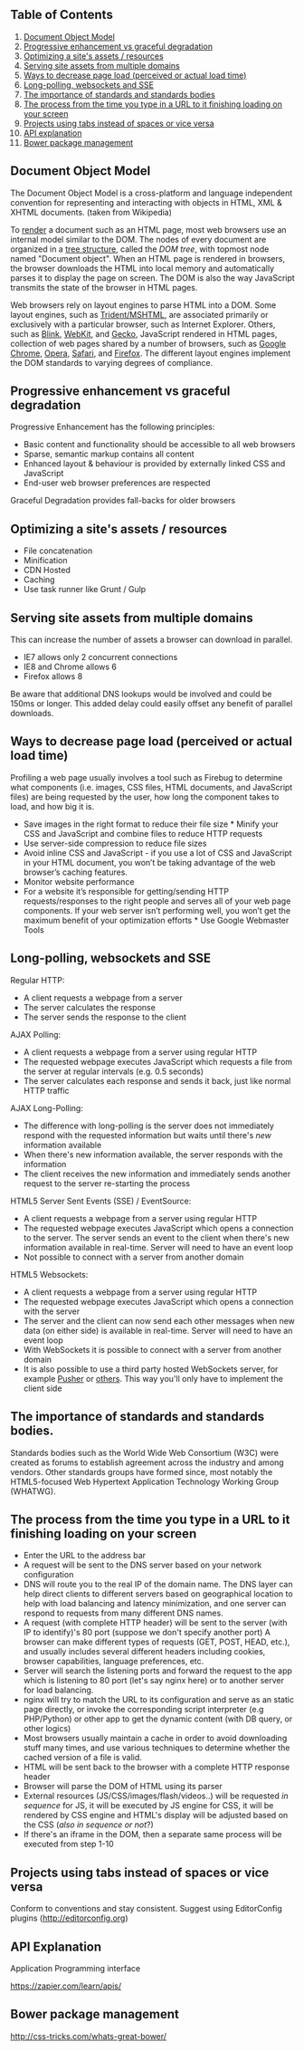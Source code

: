 <a name='toc'>Table of Contents</a>
------

  1. [Document Object Model](#dom)
  1. [Progressive enhancement vs graceful degradation](#pegd)
  1. [Optimizing a site's assets / resources](#optimization)
  1. [Serving site assets from multiple domains](#multidomains)
  1. [Ways to decrease page load (perceived or actual load time)](#pageload)
  1. [Long-polling, websockets and SSE](#longpolling)
  1. [The importance of standards and standards bodies](#standards)
  1. [The process from the time you type in a URL to it finishing loading on your screen](#url)
  1. [Projects using tabs instead of spaces or vice versa](#tabs)
  1. [API explanation](#api)
  1. [Bower package management ](#bower)


<a name='dom'>Document Object Model<a/>
------

The Document Object Model is a cross-platform and language independent convention for representing and interacting with objects in HTML, XML &amp; XHTML documents. (taken from Wikipedia)

To <a href="http://en.wikipedia.org/wiki/Web_browser_engine">render</a> a document such as an HTML page, most web browsers use an internal model similar to the DOM. The nodes of every document are organized in a <a href="http://en.wikipedia.org/wiki/Tree_structure">tree structure</a>, called the <i>DOM tree</i>, with topmost node named "Document object". When an HTML page is rendered in browsers, the browser downloads the HTML into local memory and automatically parses it to display the page on screen. The DOM is also the way JavaScript transmits the state of the browser in HTML pages.</p> <p>Web browsers rely on layout engines to parse HTML into a DOM. Some layout engines, such as <a href="http://en.wikipedia.org/wiki/Trident_(layout_engine)">Trident/MSHTML</a>, are associated primarily or exclusively with a particular browser, such as Internet Explorer. Others, such as <a href="http://en.wikipedia.org/wiki/Blink_(layout_engine)">Blink</a>, <a href="http://en.wikipedia.org/wiki/WebKit">WebKit</a>, and <a href="http://en.wikipedia.org/wiki/Gecko_(layout_engine)">Gecko</a>, JavaScript rendered in HTML pages, collection of web pages shared by a number of browsers, such as <a href="http://en.wikipedia.org/wiki/Google_Chrome">Google Chrome</a>, <a href="http://en.wikipedia.org/wiki/Opera_(web_browser)">Opera</a>, <a href="http://en.wikipedia.org/wiki/Safari_(web_browser)">Safari</a>, and <a href="http://en.wikipedia.org/wiki/Firefox">Firefox</a>. The different layout engines implement the DOM standards to varying degrees of compliance.

<a name='pegd'>Progressive enhancement vs graceful degradation<a/>
------

Progressive Enhancement has the following principles:

*  Basic content and functionality should be accessible to all web browsers
*  Sparse, semantic markup contains all content  
*  Enhanced layout &amp; behaviour is provided by externally linked CSS and JavaScript  
*  End-user web browser preferences are respected 

Graceful Degradation provides fall-backs for older browsers


<a name='optimization'>Optimizing a site's assets / resources<a/>
------

* File concatenation
* Minification
* CDN Hosted
* Caching
* Use task runner like Grunt / Gulp
 
<a name='multidomains'>Serving site assets from multiple domains<a/>
------

This can increase the number of assets a browser can download in parallel.

* IE7 allows only 2 concurrent connections
* IE8 and Chrome allows 6
* Firefox allows 8

Be aware that additional DNS lookups would be involved and could be 150ms or longer. This added delay could easily offset any benefit of parallel downloads.

<a name='pageload'>Ways to decrease page load (perceived or actual load time)<a/>
------

Profiling a web page usually involves a tool such as Firebug to determine what components (i.e. images, CSS files, HTML documents, and JavaScript files) are being requested by the user, how long the component takes to load, and how big it is.

*  Save images in the right format to reduce their file size  *  Minify your CSS and JavaScript and combine files to reduce HTTP requests  
*  Use server-side compression to reduce file sizes  
*  Avoid inline CSS and JavaScript - if you use a lot of CSS and JavaScript in your HTML document, you won’t be taking advantage of the web browser’s caching features.  
*  Monitor website performance  
*  For a website it’s responsible for getting/sending HTTP requests/responses to the right people and serves all of your web page components. If your web server isn’t performing well, you won’t get the maximum benefit of your optimization efforts  *  Use Google Webmaster Tools 

<a name='longpolling'>Long-polling, websockets and SSE<a/>
------

Regular HTTP: 

*  A client requests a webpage from a server  
*  The server calculates the response  
*  The server sends the response to the client 

AJAX Polling:

* A client requests a webpage from a server using regular HTTP  
* The requested webpage executes JavaScript which requests a file from the server at regular intervals (e.g. 0.5 seconds)  
* The server calculates each response and sends it back, just like normal HTTP traffic

AJAX Long-Polling:

*  The difference with long-polling is the server does not immediately respond with the requested information but waits until there's <em>new</em> information available  
*  When there's new information available, the server responds with the information  
*  The client receives the new information and immediately sends another request to the server re-starting the process 

HTML5 Server Sent Events (SSE) / EventSource:

* A client requests a webpage from a server using regular HTTP  
* The requested webpage executes JavaScript which opens a connection to the server. The server sends an event to the client when there's new information available in real-time. Server will need to have an event loop  
* Not possible to connect with a server from another domain

HTML5 Websockets:

* A client requests a webpage from a server using regular HTTP  
* The requested webpage executes JavaScript which opens a connection with the server  
* The server and the client can now send each other messages when new data (on either side) is available in real-time. Server will need to have an event loop  <li>With WebSockets it is possible to connect with a server from another domain  
* It is also possible to use a third party hosted WebSockets server, for example <a href="http://pusher.com/">Pusher</a> or <a href="http://www.leggetter.co.uk/real-time-web-technologies-guide">others</a>. This way you'll only have to implement the client side 

<a name='standards'>The importance of standards and standards bodies.<a/>
------

Standards bodies such as the World Wide Web Consortium (W3C) were created as forums to establish agreement across the industry and among vendors. Other standards groups have formed since, most notably the HTML5-focused Web Hypertext Application Technology Working Group (WHATWG).

<a name='url'>The process from the time you type in a URL to it finishing loading on your screen<a/>
------

* Enter the URL to the address bar  
* A request will be sent to the DNS server based on your network configuration  
* DNS will route you to the real IP of the domain name. The DNS layer can help direct clients to different servers based on geographical location to help with load balancing and latency minimization, and one server can respond to requests from many different DNS names.  
* A request (with complete HTTP header) will be sent to the server (with IP to identify)'s 80 port (suppose we don't specify another port) A browser can make different types of requests (GET, POST, HEAD, etc.), and usually includes several different headers including cookies, browser capabilities, language preferences, etc.  
* Server will search the listening ports and forward the request to the app which is listening to 80 port (let's say nginx here) or to another server for load balancing.  <li>nginx will try to match the URL to its configuration and serve as an static page directly, or invoke the corresponding script interpreter (e.g PHP/Python) or other app to get the dynamic content (with DB query, or other logics)  
* Most browsers usually maintain a cache in order to avoid downloading stuff many times, and use various techniques to determine whether the cached version of a file is valid.  
* HTML will be sent back to the browser with a complete HTTP response header  
* Browser will parse the DOM of HTML using its parser  
* External resources (JS/CSS/images/flash/videos..) will be requested <em>in sequence </em>for JS, it will be executed by JS engine for CSS, it will be rendered by CSS engine and HTML's display will be adjusted based on the CSS (<em>also in sequence or not</em>?)  
* If there's an iframe in the DOM, then a separate same process will be executed from step 1-10
 
<a name='tabs'>Projects using tabs instead of spaces or vice versa<a/>
------

Conform to conventions and stay consistent. Suggest using EditorConfig plugins (<a href="http://editorconfig.org">http://editorconfig.org</a>) 


<a name='api'>API Explanation<a/>
------

Application Programming interface
<p><a title="https://zapier.com/learn/apis/" href="https://zapier.com/learn/apis/">https://zapier.com/learn/apis/</a></p>

<a name='bower'>Bower package management<a/>
------

http://css-tricks.com/whats-great-bower/

